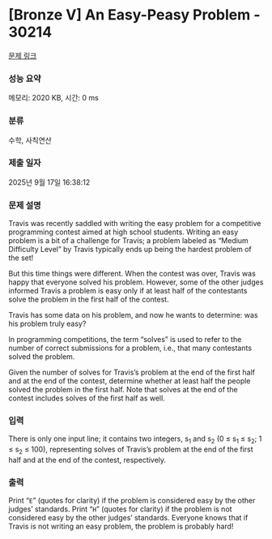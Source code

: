 # [Bronze V] An Easy-Peasy Problem - 30214 

[문제 링크](https://www.acmicpc.net/problem/30214) 

### 성능 요약

메모리: 2020 KB, 시간: 0 ms

### 분류

수학, 사칙연산

### 제출 일자

2025년 9월 17일 16:38:12

### 문제 설명

<p>Travis was recently saddled with writing the easy problem for a competitive programming contest aimed at high school students. Writing an easy problem is a bit of a challenge for Travis; a problem labeled as “Medium Difficulty Level” by Travis typically ends up being the hardest problem of the set!</p>

<p>But this time things were different. When the contest was over, Travis was happy that everyone solved his problem. However, some of the other judges informed Travis a problem is easy only if at least half of the contestants solve the problem in the first half of the contest.</p>

<p>Travis has some data on his problem, and now he wants to determine: was his problem truly easy?</p>

<p>In programming competitions, the term “solves” is used to refer to the number of correct submissions for a problem, i.e., that many contestants solved the problem.</p>

<p>Given the number of solves for Travis’s problem at the end of the first half and at the end of the contest, determine whether at least half the people solved the problem in the first half. Note that solves at the end of the contest includes solves of the first half as well.</p>

### 입력 

 <p>There is only one input line; it contains two integers, s<sub>1</sub> and s<sub>2</sub> (0 ≤ s<sub>1</sub> ≤ s<sub>2</sub>; 1 ≤ s<sub>2</sub> ≤ 100), representing solves of Travis’s problem at the end of the first half and at the end of the contest, respectively.</p>

### 출력 

 <p>Print “<code>E</code>” (quotes for clarity) if the problem is considered easy by the other judges’ standards. Print “<code>H</code>” (quotes for clarity) if the problem is not considered easy by the other judges’ standards. Everyone knows that if Travis is not writing an easy problem, the problem is probably hard!</p>


